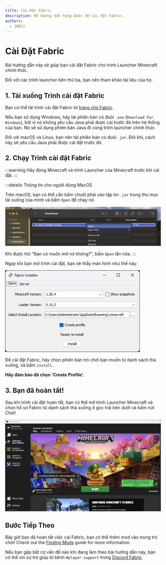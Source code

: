 ```yaml
---
title: Cài Đặt Fabric
description: Bộ hướng dẫn từng bước để cài đặt Fabric.
authors:
  - IMB11
---
```


# Cài Đặt Fabric

Bài hướng dẫn này sẽ giúp bạn cài đặt Fabric cho trình Launcher Minecraft chính thức.

Đối với các trình launcher bên thứ ba, bạn nên tham khảo tài liệu của họ.

## 1. Tải xuống Trình cài đặt Fabric

Bạn có thể tải trình cài đặt Fabric từ [trang chủ Fabric](https://fabricmc.net/use/).

Nếu bạn sử dụng Windows, hãy tải phiên bản có đuôi `.exe` (`Download For Windows`), bởi vì nó không yêu cầu Java phải được cài trước đó trên hệ thống của bạn. Nó sẽ sử dụng phiên bản Java đi cùng trình launcher chính thức.

Đối với macOS và Linux, bạn nên tải phiên bản có đuôi `.jar`. Đôi khi, cách này sẽ yêu cầu Java phải được cài đặt trước đó.

## 2. Chạy Trình cài đặt Fabric

:::warning
Hãy đóng Minecraft và trình Launcher của Minecraft trước khi cài đặt.
:::

:::details Thông tin cho người dùng MacOS

Trên macOS, bạn có thể cần bấm chuột phải vào tập tin `.jar` trong thư mục tải xuống của mình và bấm `Open` để chạy nó.

![Trình cài đặt Fabric với chữ "Cài đặt" được tô đậm.](/assets/players/installing-fabric/macos-downloads.png)

Khi được hỏi "Bạn có muốn mở nó không?", bấm `Open` lần nữa.
:::

Ngay khi bạn mở trình cài đặt, bạn sẽ thấy màn hình như thế này:

![Trình cài đặt Fabric với chữ "Cài đặt" được tô đậm.](/assets/players/installing-fabric/installer-screen.png)

Để cài đặt Fabric, hãy chọn phiên bản trò chơi bạn muốn từ danh sách thả xuống, và bấm `install`.

**Hãy đảm bảo đã chọn 'Create Profile'.**

## 3. Bạn đã hoàn tất!

Sau khi trình cài đặt hoàn tất, bạn có thể mở trình Launcher Minecraft và chọn hồ sơ Fabric từ danh sách thả xuống ở góc trái bên dưới và bấm nút Chơi!

![Trình Launcher Minecraft với hồ sơ Fabric được chọn.](/assets/players/installing-fabric/launcher-screen.png)

## Bước Tiếp Theo

Bây giờ bạn đã hoàn tất việc cài Fabric, bạn có thể thêm mod vào trong trò chơi! Check out the [Finding Mods](./finding-mods.md) guide for more information.

Nếu bạn gặp bất cứ vấn đề nào khi đang làm theo bài hướng dẫn này, bạn có thể xin sự trợ giúp từ kênh `#player-support` trong [Discord Fabric](https://discord.gg/v6v4pMv).
